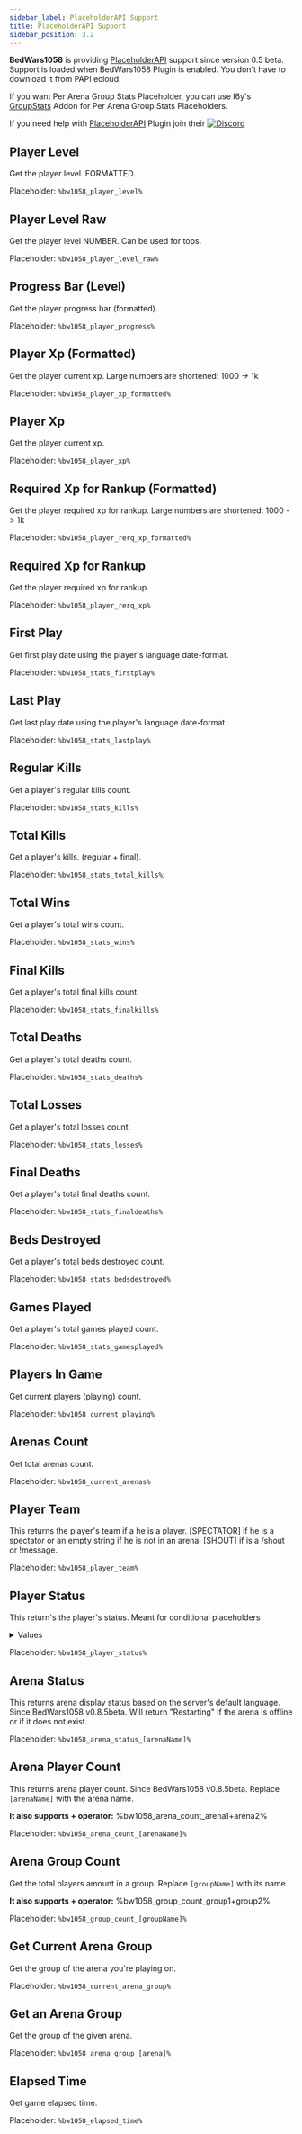 ```yaml
---
sidebar_label: PlaceholderAPI Support
title: PlaceholderAPI Support
sidebar_position: 3.2
---
```

**BedWars1058** is providing [PlaceholderAPI](https://spigotmc.org/resources/6245/) support since version 0.5 beta. Support is loaded when BedWars1058 Plugin is enabled. You don't have to download it from PAPI ecloud.

If you want Per Arena Group Stats Placeholder, you can use I6y's [GroupStats](https://polymart.org/resource/3184/) Addon for Per Arena Group Stats Placeholders. 

If you need help with [PlaceholderAPI](https://spigotmc.org/resources/6245/) Plugin join their [![Discord](https://img.shields.io/discord/164280494874165248)](https://discord.gg/7sndK3q/)
## Player Level
Get the player level. FORMATTED.

Placeholder: `%bw1058_player_level%`

## Player Level Raw
Get the player level NUMBER.
Can be used for tops.

Placeholder: `%bw1058_player_level_raw%`

## Progress Bar (Level)
Get the player progress bar (formatted).

Placeholder: `%bw1058_player_progress%`

## Player Xp (Formatted)
Get the player current xp.
Large numbers are shortened: 1000 -> 1k

Placeholder: `%bw1058_player_xp_formatted%`

## Player Xp
Get the player current xp.

Placeholder: `%bw1058_player_xp%`

## Required Xp for Rankup (Formatted)
Get the player required xp for rankup.
Large numbers are shortened: 1000 -> 1k

Placeholder: `%bw1058_player_rerq_xp_formatted%`

## Required Xp for Rankup
Get the player required xp for rankup.

Placeholder: `%bw1058_player_rerq_xp%`

## First Play
Get first play date using the player's language date-format.

Placeholder: `%bw1058_stats_firstplay%`

## Last Play
Get last play date using the player's language date-format.

Placeholder: `%bw1058_stats_lastplay%`

## Regular Kills
Get a player's regular kills count.

Placeholder: `%bw1058_stats_kills%`

## Total Kills
Get a player's kills. (regular + final).

Placeholder: `%bw1058_stats_total_kills%`;

## Total Wins
Get a player's total wins count.

Placeholder: `%bw1058_stats_wins%`

## Final Kills
Get a player's total final kills count.

Placeholder: `%bw1058_stats_finalkills%`

## Total Deaths
Get a player's total deaths count.

Placeholder: `%bw1058_stats_deaths%`

## Total Losses
Get a player's total losses count.

Placeholder: `%bw1058_stats_losses%`

## Final Deaths
Get a player's total final deaths count.

Placeholder: `%bw1058_stats_finaldeaths%`

## Beds Destroyed
Get a player's total beds destroyed count.

Placeholder: `%bw1058_stats_bedsdestroyed%`

## Games Played
Get a player's total games played count.

Placeholder: `%bw1058_stats_gamesplayed%`

## Players In Game
Get current players (playing) count.

Placeholder: `%bw1058_current_playing%`

## Arenas Count
Get total arenas count.

Placeholder: `%bw1058_current_arenas%`

## Player Team
This returns the player's team if a he is a player. [SPECTATOR] if he is a spectator or an empty string if he is not in an arena. [SHOUT] if is a /shout or !message.

Placeholder: `%bw1058_player_team%`

## Player Status
This return's the player's status. Meant for conditional placeholders

<details><summary>Values</summary>

`NONE` - The player is not in an arena at all<br/>
`WAITING` - The player is in a waiting lobby, waiting for the game to start<br/>
`PLAYING` - The player is playing (not spectating)<br/>
`SPECTATING` - The player is spectating

</details>

Placeholder: `%bw1058_player_status%`

## Arena Status
This returns arena display status based on the server's default language. Since BedWars1058 v0.8.5beta.
Will return "Restarting" if the arena is offline or if it does not exist.

Placeholder: `%bw1058_arena_status_[arenaName]%`

## Arena Player Count
This returns arena player count. Since BedWars1058 v0.8.5beta. Replace `[arenaName]` with the arena name.

**It also supports + operator:** %bw1058_arena_count_arena1+arena2%

Placeholder: `%bw1058_arena_count_[arenaName]%`

## Arena Group Count
Get the total players amount in a group. Replace `[groupName]` with its name.

**It also supports + operator:** %bw1058_group_count_group1+group2%

Placeholder: `%bw1058_group_count_[groupName]%`

## Get Current Arena Group
Get the group of the arena you're playing on.

Placeholder: `%bw1058_current_arena_group%`

## Get an Arena Group
Get the group of the given arena.

Placeholder: `%bw1058_arena_group_[arena]%`

## Elapsed Time
Get game elapsed time.

Placeholder: `%bw1058_elapsed_time%`
